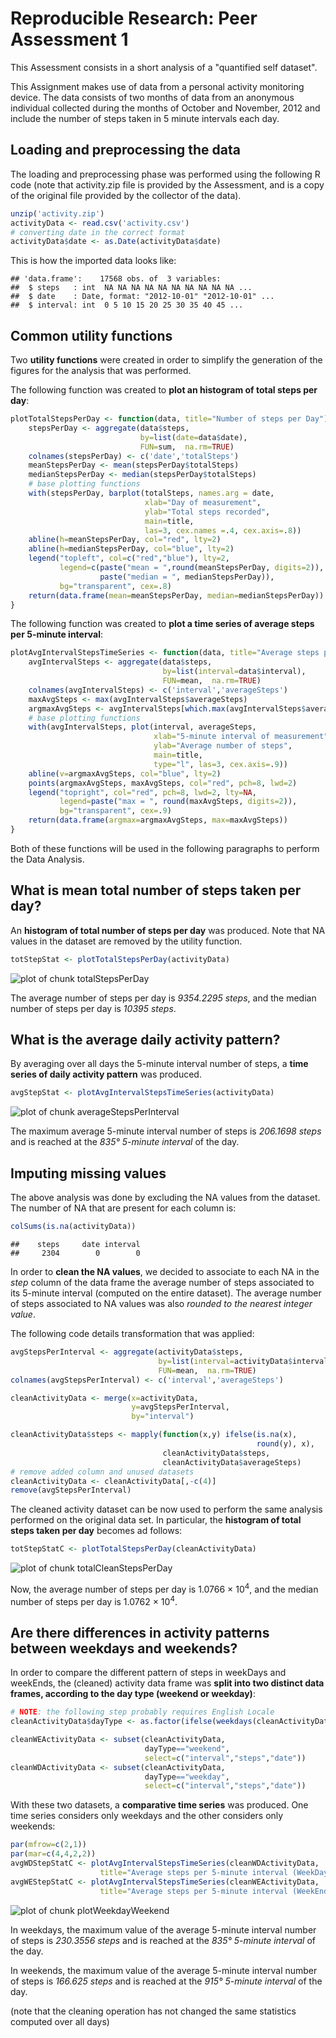 # Reproducible Research: Peer Assessment 1

This Assessment consists in a short analysis of a "quantified self dataset".

This Assignment makes use of data from a personal activity monitoring device. The data consists of two months of data from an anonymous individual collected during the months of October and November, 2012 and include the number of steps taken in 5 minute intervals each day.

## Loading and preprocessing the data
The loading and preprocessing phase was performed using the following R code (note that activity.zip file is provided by the Assessment, and is a copy of the original file provided by the collector of the data).


```r
unzip('activity.zip')
activityData <- read.csv('activity.csv')
# converting date in the correct format
activityData$date <- as.Date(activityData$date)
```

This is how the imported data looks like:

```
## 'data.frame':	17568 obs. of  3 variables:
##  $ steps   : int  NA NA NA NA NA NA NA NA NA NA ...
##  $ date    : Date, format: "2012-10-01" "2012-10-01" ...
##  $ interval: int  0 5 10 15 20 25 30 35 40 45 ...
```

## Common utility functions
Two **utility functions** were created in order to simplify the generation of the figures for the analysis that was performed.

The following function was created to **plot an histogram of total steps per day**:


```r
plotTotalStepsPerDay <- function(data, title="Number of steps per Day") {
    stepsPerDay <- aggregate(data$steps,
                             by=list(date=data$date),
                             FUN=sum,  na.rm=TRUE)
    colnames(stepsPerDay) <- c('date','totalSteps')
    meanStepsPerDay <- mean(stepsPerDay$totalSteps)
    medianStepsPerDay <- median(stepsPerDay$totalSteps)
    # base plotting functions
    with(stepsPerDay, barplot(totalSteps, names.arg = date,
                              xlab="Day of measurement",
                              ylab="Total steps recorded",
                              main=title,
                              las=3, cex.names =.4, cex.axis=.8))
    abline(h=meanStepsPerDay, col="red", lty=2)
    abline(h=medianStepsPerDay, col="blue", lty=2)
    legend("topleft", col=c("red","blue"), lty=2,
           legend=c(paste("mean = ",round(meanStepsPerDay, digits=2)),
                    paste("median = ", medianStepsPerDay)),
           bg="transparent", cex=.8)
    return(data.frame(mean=meanStepsPerDay, median=medianStepsPerDay))
}
```

The following function was created to **plot a time series of average steps per 5-minute interval**:

```r
plotAvgIntervalStepsTimeSeries <- function(data, title="Average steps per 5-minute interval"){
    avgIntervalSteps <- aggregate(data$steps,
                                  by=list(interval=data$interval),
                                  FUN=mean,  na.rm=TRUE)
    colnames(avgIntervalSteps) <- c('interval','averageSteps')
    maxAvgSteps <- max(avgIntervalSteps$averageSteps)
    argmaxAvgSteps <- avgIntervalSteps[which.max(avgIntervalSteps$averageSteps),]$interval
    # base plotting functions
    with(avgIntervalSteps, plot(interval, averageSteps,
                                xlab="5-minute interval of measurement",
                                ylab="Average number of steps",
                                main=title,
                                type="l", las=3, cex.axis=.9))
    abline(v=argmaxAvgSteps, col="blue", lty=2)
    points(argmaxAvgSteps, maxAvgSteps, col="red", pch=8, lwd=2)
    legend("topright", col="red", pch=8, lwd=2, lty=NA,
           legend=paste("max = ", round(maxAvgSteps, digits=2)),
           bg="transparent", cex=.9)
    return(data.frame(argmax=argmaxAvgSteps, max=maxAvgSteps))
}
```

Both of these functions will be used in the following paragraphs to perform the Data Analysis.

## What is mean total number of steps taken per day?
An **histogram of total number of steps per day** was produced. Note that NA values in the dataset are removed by the utility function.


```r
totStepStat <- plotTotalStepsPerDay(activityData)
```

![plot of chunk totalStepsPerDay](figure/totalStepsPerDay.png) 

The average number of steps per day is *9354.2295 steps*, and the median number of steps per day is *10395 steps*.

## What is the average daily activity pattern?
By averaging over all days the 5-minute interval number of steps, a **time series of daily activity pattern** was produced.


```r
avgStepStat <- plotAvgIntervalStepsTimeSeries(activityData)
```

![plot of chunk averageStepsPerInterval](figure/averageStepsPerInterval.png) 

The maximum average 5-minute interval number of steps is *206.1698 steps* and is reached at the *835° 5-minute interval* of the day.

## Imputing missing values
The above analysis was done by excluding the NA values from the dataset. The number of NA that are present for each column is:

```r
colSums(is.na(activityData))
```

```
##    steps     date interval 
##     2304        0        0
```

In order to **clean the NA values**, we decided to associate to each NA in the *step* column of the data frame the average number of steps associated to its 5-minute interval (computed on the entire dataset). The average number of steps associated to NA values was also *rounded to the nearest integer value*.

The following code details transformation that was applied:

```r
avgStepsPerInterval <- aggregate(activityData$steps,
                                 by=list(interval=activityData$interval),
                                 FUN=mean,  na.rm=TRUE)
colnames(avgStepsPerInterval) <- c('interval','averageSteps')

cleanActivityData <- merge(x=activityData,
                           y=avgStepsPerInterval,
                           by="interval")

cleanActivityData$steps <- mapply(function(x,y) ifelse(is.na(x),
                                                       round(y), x),
                                  cleanActivityData$steps,
                                  cleanActivityData$averageSteps)
# remove added column and unused datasets
cleanActivityData <- cleanActivityData[,-c(4)]
remove(avgStepsPerInterval)
```

The cleaned activity dataset can be now used to perform the same analysis performed on the original data set. In particular, the **histogram of total steps taken per day** becomes ad follows:

```r
totStepStatC <- plotTotalStepsPerDay(cleanActivityData)
```

![plot of chunk totalCleanStepsPerDay](figure/totalCleanStepsPerDay.png) 

Now, the average number of steps per day is 1.0766 &times; 10<sup>4</sup>, and the median number of steps per day is 1.0762 &times; 10<sup>4</sup>.


## Are there differences in activity patterns between weekdays and weekends?
In order to compare the different pattern of steps in weekDays and weekEnds, the (cleaned) activity data frame was **split into two distinct data frames, according to the day type (weekend or weekday)**:

```r
# NOTE: the following step probably requires English Locale
cleanActivityData$dayType <- as.factor(ifelse(weekdays(cleanActivityData$date) %in% c("Saturday", "Sunday"),"weekend","weekday"))

cleanWEActivityData <- subset(cleanActivityData,
                              dayType=="weekend",
                              select=c("interval","steps","date"))
cleanWDActivityData <- subset(cleanActivityData,
                              dayType=="weekday",
                              select=c("interval","steps","date"))
```

With these two datasets, a **comparative time series** was produced. One time series considers only weekdays and the other considers only weekends:

```r
par(mfrow=c(2,1))
par(mar=c(4,4,2,2))
avgWDStepStatC <- plotAvgIntervalStepsTimeSeries(cleanWDActivityData,
                    title="Average steps per 5-minute interval (WeekDay)")
avgWEStepStatC <- plotAvgIntervalStepsTimeSeries(cleanWEActivityData,
                    title="Average steps per 5-minute interval (WeekEnd)")
```

![plot of chunk plotWeekdayWeekend](figure/plotWeekdayWeekend.png) 

In weekdays, the maximum value of the average 5-minute interval number of steps is *230.3556 steps* and is reached at the *835° 5-minute interval* of the day.

In weekends, the maximum value of the average 5-minute interval number of steps is *166.625 steps* and is reached at the *915° 5-minute interval* of the day.

(note that the cleaning operation has not changed the same statistics computed over all days)

